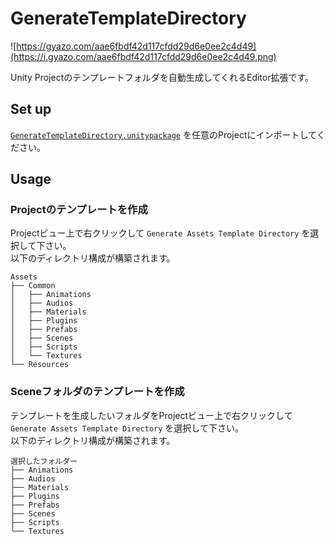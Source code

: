 # GenerateTemplateDirectory

![https://gyazo.com/aae6fbdf42d117cfdd29d6e0ee2c4d49](https://i.gyazo.com/aae6fbdf42d117cfdd29d6e0ee2c4d49.png)

Unity Projectのテンプレートフォルダを自動生成してくれるEditor拡張です。

## Set up

[`GenerateTemplateDirectory.unitypackage`](https://github.com/pepoipod/GenerateTemplateDirectory/releases/tag/v1.0) を任意のProjectにインポートしてください。

## Usage

### Projectのテンプレートを作成

Projectビュー上で右クリックして `Generate Assets Template Directory` を選択して下さい。    
以下のディレクトリ構成が構築されます。
    
```
Assets
├── Common
│   ├── Animations
│   ├── Audios
│   ├── Materials
│   ├── Plugins
│   ├── Prefabs
│   ├── Scenes
│   ├── Scripts
│   └── Textures
└── Resources
```

### Sceneフォルダのテンプレートを作成

テンプレートを生成したいフォルダをProjectビュー上で右クリックして `Generate Assets Template Directory` を選択して下さい。    
以下のディレクトリ構成が構築されます。
   

```
選択したフォルダー
├── Animations
├── Audios
├── Materials
├── Plugins
├── Prefabs
├── Scenes
├── Scripts
└── Textures
```
